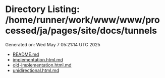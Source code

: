 # Directory Listing: /home/runner/work/www/www/processed/ja/pages/site/docs/tunnels
Generated on: Wed May  7 05:21:14 UTC 2025

- [README.md](README.md)
- [implementation.html.md](implementation.html.md)
- [old-implementation.html.md](old-implementation.html.md)
- [unidirectional.html.md](unidirectional.html.md)
